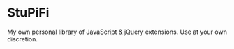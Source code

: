 # StuPiFi
My own personal library of JavaScript &amp; jQuery extensions. Use at your own discretion.

